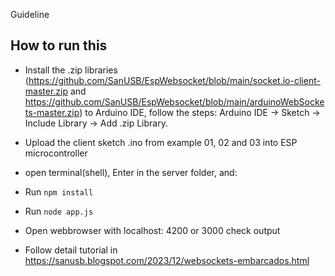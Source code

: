 Guideline
## How to run this
- Install the .zip libraries (https://github.com/SanUSB/EspWebsocket/blob/main/socket.io-client-master.zip and https://github.com/SanUSB/EspWebsocket/blob/main/arduinoWebSockets-master.zip) to Arduino IDE, follow the steps: 
Arduino IDE -> Sketch -> Include Library -> Add .zip Library.
- Upload the client sketch .ino from example 01, 02 and 03 into ESP microcontroller

- open terminal(shell),  Enter in the server folder,  and:
- Run `npm install`
- Run `node app.js`
- Open webbrowser with localhost: 4200 or 3000 check output
- Follow detail tutorial in https://sanusb.blogspot.com/2023/12/websockets-embarcados.html
